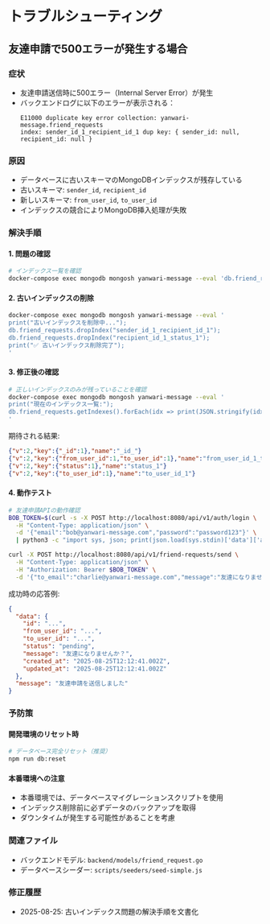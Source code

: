 # トラブルシューティング

## 友達申請で500エラーが発生する場合

### 症状
- 友達申請送信時に500エラー（Internal Server Error）が発生
- バックエンドログに以下のエラーが表示される：
  ```
  E11000 duplicate key error collection: yanwari-message.friend_requests 
  index: sender_id_1_recipient_id_1 dup key: { sender_id: null, recipient_id: null }
  ```

### 原因
- データベースに古いスキーマのMongoDBインデックスが残存している
- 古いスキーマ: `sender_id`, `recipient_id`
- 新しいスキーマ: `from_user_id`, `to_user_id`
- インデックスの競合によりMongoDB挿入処理が失敗

### 解決手順

#### 1. 問題の確認
```bash
# インデックス一覧を確認
docker-compose exec mongodb mongosh yanwari-message --eval 'db.friend_requests.getIndexes()'
```

#### 2. 古いインデックスの削除
```bash
docker-compose exec mongodb mongosh yanwari-message --eval '
print("古いインデックスを削除中...");
db.friend_requests.dropIndex("sender_id_1_recipient_id_1");
db.friend_requests.dropIndex("recipient_id_1_status_1");
print("✅ 古いインデックス削除完了");
'
```

#### 3. 修正後の確認
```bash
# 正しいインデックスのみが残っていることを確認
docker-compose exec mongodb mongosh yanwari-message --eval '
print("現在のインデックス一覧:");
db.friend_requests.getIndexes().forEach(idx => print(JSON.stringify(idx)));
'
```

期待される結果:
```json
{"v":2,"key":{"_id":1},"name":"_id_"}
{"v":2,"key":{"from_user_id":1,"to_user_id":1},"name":"from_user_id_1_to_user_id_1","unique":true}
{"v":2,"key":{"status":1},"name":"status_1"}
{"v":2,"key":{"to_user_id":1},"name":"to_user_id_1"}
```

#### 4. 動作テスト
```bash
# 友達申請APIの動作確認
BOB_TOKEN=$(curl -s -X POST http://localhost:8080/api/v1/auth/login \
  -H "Content-Type: application/json" \
  -d '{"email":"bob@yanwari-message.com","password":"password123"}' \
  | python3 -c "import sys, json; print(json.load(sys.stdin)['data']['access_token'])")

curl -X POST http://localhost:8080/api/v1/friend-requests/send \
  -H "Content-Type: application/json" \
  -H "Authorization: Bearer $BOB_TOKEN" \
  -d '{"to_email":"charlie@yanwari-message.com","message":"友達になりませんか？"}'
```

成功時の応答例:
```json
{
  "data": {
    "id": "...",
    "from_user_id": "...",
    "to_user_id": "...",
    "status": "pending",
    "message": "友達になりませんか？",
    "created_at": "2025-08-25T12:12:41.002Z",
    "updated_at": "2025-08-25T12:12:41.002Z"
  },
  "message": "友達申請を送信しました"
}
```

### 予防策

#### 開発環境のリセット時
```bash
# データベース完全リセット（推奨）
npm run db:reset
```

#### 本番環境への注意
- 本番環境では、データベースマイグレーションスクリプトを使用
- インデックス削除前に必ずデータのバックアップを取得
- ダウンタイムが発生する可能性があることを考慮

### 関連ファイル
- バックエンドモデル: `backend/models/friend_request.go`
- データベースシーダー: `scripts/seeders/seed-simple.js`

### 修正履歴
- 2025-08-25: 古いインデックス問題の解決手順を文書化
